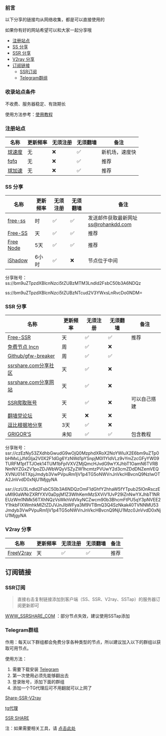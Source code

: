 ### 前言

以下分享的链接均从网络收集，都是可以直接使用的

如果你有好的网站希望可以和大家一起分享哦


- [注册站点](#注册站点)
- [SS 分享](#ss-分享)
- [SSR 分享](#ssr-分享)
- [V2ray 分享](#v2ray-分享)
- [订阅链接](#订阅链接)
	- [SSR订阅](#ssr订阅)
	- [Telegram群组](#telegram群组)


### 收录站点条件

不收费、服务器稳定、有效期长

使用方法参考：[使用教程](README.md#使用教程)


### 注册站点

| 名称                                                         | 更新频率 | 无须注册 | 无须翻墙 | 备注         |
| ------------------------------------------------------------ | -------- | -------- | -------- | ------------ |
| [球速度](http://qiusudu.com/auth/register?code=3Tlr)         | 无       | ❌        | ✅        | 新机场，速度快         |
| [fqfq](https://www.fqfq.xyz/auth/register?code=code)     | 无       | ❌        | ✅        | 推荐         |
| [球加速](https://qiujiasu.net/?iv=1242)                      | 无       | ❌        | ✅        | 推荐         |


### SS 分享

| 名称                                                         | 更新频率 | 无须注册 | 无须翻墙 | 备注         |
| ------------------------------------------------------------ | -------- | -------- | -------- | ------------ |
| [free-ss](https://free-ss.ooo/)                           | 时       | ✅        | ✅        | 发送邮件获取最新网址 ss@rohankdd.com |
| [Free-SS](https://www.youneed.win/free-ss)         | 天       | ✅        | ✅        | 推荐         |
| [Free Node](http://cacss.me/)                             | 5天      | ✅        | ✅        | 推荐                      |
| [iShadow](https://d.ishadowx.com/)                           | 6小时    | ✅        | ❌        | 节点位于中间 |

分享账号：
ss://bm9uZTpzdXBlcnNzci5tZUBzMTM3Lndld2FsbC50b3A6NDQz

ss://bm9uZTpzdXBlcnNzci5tZUBzNTcud2V3YWxsLnRvcDo0NDM=


### SSR 分享

| 名称                                                         | 更新频率 | 无须注册 | 无须翻墙 | 备注         |
| ------------------------------------------------------------ | -------- | -------- | -------- | ------------ |
| [Free-SSR](https://www.youneed.win/free-ssr)         | 天       | ✅        | ✅        | 推荐         |
| [免费节点 Incn](https://lncn.org/)                           | 周       | ✅        | ❌        |            |
| [Github/gfw-breaker](https://github.com/gfw-breaker/ssr-accounts) | 周       | ✅        | ✅        |              |
| [ssrshare.com分享社区](https://www.ssrshare.com/forums/ssr-socks-v2ray.2/) | 天       | ✅        | ❌        |              |
| [ssrshare.com分享网站](https://www.ssrtool.com/tool/free_ssr) | 天       | ✅        | ❌        |              |
| [SSR爬取账号](http://ss.pythonic.life/)                      | 天       | ✅        | ❌        | 可以自己搭建 |
| [翻墙党论坛](https://fanqiangdang.com/)                      | 天       | ❌        | ❌        |              |
| [逗比根据地分享](https://doubibackup.com/95f80__8.html)   | 3天      | ✅        | ❌        |                                      |
| [GRIGOR'S](https://gdmi.weebly.com/3118523398online.html) | 未知     | ✅        | ✅        | 包含教程                             |

分享账号：
ssr://czEzNy53ZXdhbGwudG9wOjQ0MzphdXRoX2NoYWluX2E6bm9uZTp0bHMxLjJfdGlja2V0X2F1dGg6YzNWd1pYSnpjM0l1YldVLz9vYmZzcGFyYW09TURFM1ptTTJOek14TUM1bFpIVXVZMjQmcHJvdG9wYXJhbT1OamN6TVRBNmNYZGxZV1poZDJWbWQyVSZyZW1hcmtzPVUwY2d3cmZDdDNZemVEQXVNU014TXpjJmdyb3VwPVpuRm1jV1p4TG5oNWVnJnVkcHBvcnQ9NzIwOTA2JnVvdD0xNjU1MjgyNA

ssr://czU3Lndld2FsbC50b3A6NDQzOmF1dGhfY2hhaW5fYTpub25lOnRsczEuMl90aWNrZXRfYXV0aDpjM1Z3WlhKemMzSXViV1UvP29iZnNwYXJhbT1NREUzWm1NMk56TXhNQzVsWkhVdVkyNCZwcm90b3BhcmFtPU5qY3pNVEE2Y1hkbFlXWmhkMlZtZDJVJnJlbWFya3M9VTBmQ3Q4SzNkak40TVNNMU53Jmdyb3VwPVpuRm1jV1p4TG5oNWVnJnVkcHBvcnQ9NjU1Mzc0JnVvdD0xNjU1MjgyNA


### V2ray 分享

| 名称                                                         | 更新频率 | 无须注册 | 无须翻墙 | 备注         |
| ------------------------------------------------------------ | -------- | -------- | -------- | ------------ |
| [FreeV2ray](https://connect.freev2ray.org/)               | 天       | ✅        | ✅        | 推荐                |


## 订阅链接

### SSR订阅

> 直接右击复制链接添加到客户端（SS、SSR、V2ray、SSTap）的服务器订阅更新即可

[WWW_SSRSHARE_COM](https://raw.githubusercontent.com/ImLaoD/sub/master/ssrshare.com) ：部分节点失效，建议使用SSTap添加


### Telegram群组

作用：每天以下群组都会免费分享各种类型的节点，所以建议加入以下的群组以获取可用节点。

使用方法：

1. 需要下载安装 [Telegram](https://telegram.org/)
2. 第一次使用必须先能够翻出去
3. 登录账号，添加下面的群组
4. 添加一个TG代理后可不用翻就可以上网了

[Share-SSR-V2ray](https://t.me/Share-SSR-V2ray)

[tg代理](https://t.me/socks5list)

[SSR SHARE](https://t.me/gyjclub)

注：如果需要相关工具，请 [点击此处](https://github.com/it-andy-hou/fq)

